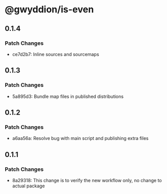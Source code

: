 # @gwyddion/is-even

## 0.1.4

### Patch Changes

- ce7d2b7: Inline sources and sourcemaps

## 0.1.3

### Patch Changes

- 5a895d3: Bundle map files in published distributions

## 0.1.2

### Patch Changes

- a6aa56a: Resolve bug with main script and publishing extra files

## 0.1.1

### Patch Changes

- 8a29318: This change is to verify the new workflow only, no change to actual package
